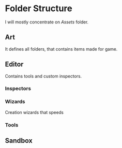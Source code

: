 # Folder Structure
I will mostly concentrate on *Assets* folder.

## Art
It defines all folders, that contains items made for game. 

## Editor
Contains tools and custom inspectors.

### Inspectors

### Wizards
Creation wizards that speeds

### Tools

## Sandbox
